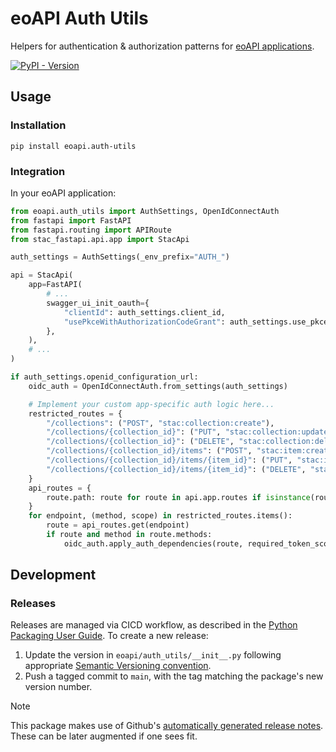 # eoAPI Auth Utils

Helpers for authentication & authorization patterns for [eoAPI applications](https://eoapi.dev).

[![PyPI - Version](https://raw.githubusercontent.com/developmentseed/eoapi-auth-utils/0.4.0a1/https://img.shields.io/pypi/v/eoapi.auth-utils)](https://pypi.org/project/eoapi.auth-utils/)

## Usage

### Installation

```
pip install eoapi.auth-utils
```

### Integration

In your eoAPI application:

```py
from eoapi.auth_utils import AuthSettings, OpenIdConnectAuth
from fastapi import FastAPI
from fastapi.routing import APIRoute
from stac_fastapi.api.app import StacApi

auth_settings = AuthSettings(_env_prefix="AUTH_")

api = StacApi(
    app=FastAPI(
        # ...
        swagger_ui_init_oauth={
            "clientId": auth_settings.client_id,
            "usePkceWithAuthorizationCodeGrant": auth_settings.use_pkce,
        },
    ),
    # ...
)

if auth_settings.openid_configuration_url:
    oidc_auth = OpenIdConnectAuth.from_settings(auth_settings)

    # Implement your custom app-specific auth logic here...
    restricted_routes = {
        "/collections": ("POST", "stac:collection:create"),
        "/collections/{collection_id}": ("PUT", "stac:collection:update"),
        "/collections/{collection_id}": ("DELETE", "stac:collection:delete"),
        "/collections/{collection_id}/items": ("POST", "stac:item:create"),
        "/collections/{collection_id}/items/{item_id}": ("PUT", "stac:item:update"),
        "/collections/{collection_id}/items/{item_id}": ("DELETE", "stac:item:delete"),
    }
    api_routes = {
        route.path: route for route in api.app.routes if isinstance(route, APIRoute)
    }
    for endpoint, (method, scope) in restricted_routes.items():
        route = api_routes.get(endpoint)
        if route and method in route.methods:
            oidc_auth.apply_auth_dependencies(route, required_token_scopes=[scope])
```


## Development

### Releases

Releases are managed via CICD workflow, as described in the [Python Packaging User Guide](https://packaging.python.org/en/latest/guides/publishing-package-distribution-releases-using-github-actions-ci-cd-workflows/). To create a new release:

1. Update the version in `eoapi/auth_utils/__init__.py` following appropriate [Semantic Versioning convention](https://semver.org/).
1. Push a tagged commit to `main`, with the tag matching the package's new version number.

> [!NOTE]  
> This package makes use of Github's [automatically generated release notes](https://docs.github.com/en/repositories/releasing-projects-on-github/automatically-generated-release-notes). These can be later augmented if one sees fit.
